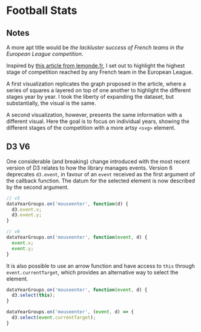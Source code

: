 # Football Stats

<!-- ## [Live Demo]() -->

## Notes

A more apt title would be _the lackluster success of French teams in the European League competition_.

Inspired by [this article from lemonde.fr](https://www.lemonde.fr/les-decodeurs/article/2018/05/04/marseille-club-francais-recordman-des-finales-europeennes-depuis-1980_5294581_4355770.html), I set out to highlight the highest stage of competition reached by any French team in the European League.

A first visualization replicates the graph proposed in the article, where a series of squares a layered on top of one another to highlight the different stages year by year. I took the liberty of expanding the dataset, but substantially, the visual is the same.

A second visualization, however, presents the same information with a different visual. Here the goal is to focus on individual years, showing the different stages of the competition with a more artsy `<svg>` element.

## D3 V6

One considerable (and breaking) change introduced with the most recent version of D3 relates to how the library manages events. Version 6 deprecates `d3.event`, in favour of an `event` received as the first argument of the callback function. The datum for the selected element is now described by the second argument.

```js
// v5
dataYearGroups.on('mouseenter', function(d) {
  d3.event.x;
  d3.event.y;
}

// v6
dataYearGroups.on('mouseenter', function(event, d) {
  event.x;
  event.y;
}
```

It is also possible to use an arrow function and have access to `this` through `event.currentTarget`, which provides an alternative way to select the element.

```js
dataYearGroups.on('mouseenter', function(event, d) {
  d3.select(this);
}

dataYearGroups.on('mouseenter', (event, d) => {
  d3.select(event.currentTarget);
}
```
